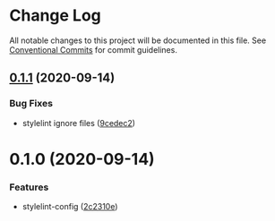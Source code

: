 # Change Log

All notable changes to this project will be documented in this file.
See [Conventional Commits](https://conventionalcommits.org) for commit guidelines.

## [0.1.1](https://github.com/ntnyq/configs/compare/@ntnyq/stylelint-config@0.1.0...@ntnyq/stylelint-config@0.1.1) (2020-09-14)

### Bug Fixes

-   stylelint ignore files ([9cedec2](https://github.com/ntnyq/configs/commit/9cedec230186d4d1cdbb6a02188c1bd8baf4c00e))

# 0.1.0 (2020-09-14)

### Features

-   stylelint-config ([2c2310e](https://github.com/ntnyq/configs/commit/2c2310efbdb36e9eb00b778f0eeb09054aa6fd1d))
